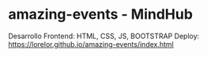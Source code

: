 # amazing-events - MindHub
Desarrollo Frontend: HTML, CSS, JS, BOOTSTRAP
Deploy: https://lorelor.github.io/amazing-events/index.html
